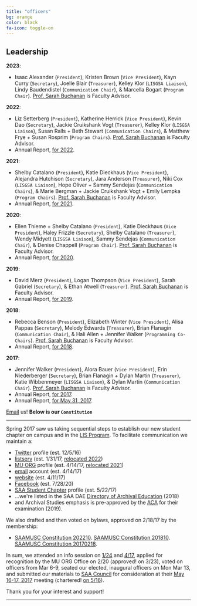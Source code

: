 ```yaml
---
title: "officers"
bg: orange
color: black
fa-icon: toggle-on
---
```


## Leadership

**2023**:
- Isaac Alexander (`President`), Kristen Brown (`Vice President`), Kayn Curry (`Secretary`), Joelle Blair (`Treasurer`), Kelley Klor (`LISGSA Liaison`), Lindy Baudendistel (`Communication Chair`), & Marcella Bogart (`Program Chair`). [Prof. Sarah Buchanan](https://buchanans.mufaculty.umsystem.edu/) is Faculty Advisor.

**2022**:
- Liz Setterberg (`President`), Katherine Herrick (`Vice President`), Kevin Dao (`Secretary`), Jackie Cruikshank Vogt (`Treasurer`), Kelley Klor (`LISGSA Liaison`), Susan Ralls + Beth Stewart (`Communication Chairs`), & Matthew Frye + Susan Rosprim (`Program Chairs`). [Prof. Sarah Buchanan](https://buchanans.mufaculty.umsystem.edu/) is Faculty Advisor.
- Annual Report, [for 2022](https://saamusc.github.io/img/SAA_Missouri_2022.pdf).

**2021**:
- Shelby Catalano (`President`), Katie Dieckhaus (`Vice President`), Alejandra Hutchison (`Secretary`), Jara Anderson (`Treasurer`), Niki Cox (`LISGSA Liaison`), Hope Oliver + Sammy Sendejas (`Communication Chairs`), & Marie Bergman + Jackie Cruikshank Vogt + Emily Lempka (`Program Chairs`). [Prof. Sarah Buchanan](http://faculty.missouri.edu/buchanans/) is Faculty Advisor.
- Annual Report, [for 2021](https://saamusc.github.io/img/SAA_Missouri_2021.pdf).

**2020**:
- Ellen Thieme + Shelby Catalano (`President`), Katie Dieckhaus (`Vice President`), Haley Frizzle (`Secretary`), Shelby Catalano (`Treasurer`), Wendy Midyett (`LISGSA Liaison`), Sammy Sendejas (`Communication Chair`), & Denise Chappell (`Program Chair`). [Prof. Sarah Buchanan](http://faculty.missouri.edu/buchanans/) is Faculty Advisor.
- Annual Report, [for 2020](https://saamusc.github.io/img/SAA_Missouri_2020.pdf).

**2019**:
- David Merz (`President`), Logan Thompson (`Vice President`), Sarah Gabriel (`Secretary`), & Ethan Atwell (`Treasurer`). [Prof. Sarah Buchanan](http://faculty.missouri.edu/buchanans/) is Faculty Advisor.
- Annual Report, [for 2019](https://saamusc.github.io/img/SAA_Missouri_2019.pdf).

**2018**:
- Rebecca Benson (`President`), Elizabeth Winter (`Vice President`), Alisa Pappas (`Secretary`), Melody Edwards (`Treasurer`), Brian Flanagin (`Communication Chair`), & Hali Allen + Jennifer Walker (`Programming Co-Chairs`). [Prof. Sarah Buchanan](http://faculty.missouri.edu/buchanans/) is Faculty Advisor.
- Annual Report, [for 2018](https://saamusc.github.io/img/SAA_Missouri_2018.pdf).

**2017**:
- Jennifer Walker (`President`), Alora Bauer (`Vice President`), Erin Niederberger (`Secretary`), Brian Flanagin + Dylan Martin (`Treasurer`), Katie Wibbenmeyer (`LISGSA Liaison`), & Dylan Martin (`Communication Chair`). [Prof. Sarah Buchanan](http://faculty.missouri.edu/buchanans/) is Faculty Advisor.
- Annual Report, [for 2017](https://saamusc.github.io/img/SAA_Missouri_2017.pdf).
- Annual Report, [for May 31, 2017](https://saamusc.github.io/img/SAA_Missouri_2016_2017.pdf).

[Email](mailto:SAAMUSC@gmail.com) us! **Below is our `Constitution`**

-------------------------

Spring 2017 saw us taking sequential steps to establish our new student chapter on campus and in the [LIS Program](http://sislt.missouri.edu/lis/). To facilitate communication we maintain a:
- [Twitter](https://twitter.com/SAAMUSC) profile (est. 12/5/16)
- [listserv](https://po.missouri.edu/SCRIPTS/wa.exe?A0=SAAMUSC-L) (est. 1/31/17, [relocated 2022](https://po.missouri.edu/cgi-bin/wa?A0=SAAMUSC-L))
- [MU ORG](https://missouri.campuslabs.com/engage/organization/society-of-american-archivists-mu-sc) profile (est. 4/14/17, [relocated 2021](https://orgsync.com/158099/chapter))
- [email](mailto:SAAMUSC@gmail.com) account (est. 4/14/17)
- [website](https://saamusc.github.io/) (est. 4/11/17)
- [Facebook](https://www.facebook.com/Society-of-American-Archivists-at-University-of-Missouri-Student-Chapter-125454942594665/) (est. 7/28/20)
- [SAA Student Chapter](https://www2.archivists.org/students/chapters/university-of-missouri) profile (est. 5/22/17)
- ...we're listed in the SAA DAE [Directory of Archival Education](https://www2.archivists.org/dae/university-of-missouri) (2018)
- and Archival Studies emphasis is pre-approved by the [ACA](https://www.certifiedarchivists.org/get-certified/aca-graduate-course-preapproval-program/aca-approved-archival-programs-courses/#MO) for their examination (2019).

We also drafted and then voted on bylaws, approved on 2/18/17 by the membership:
- [SAAMUSC Constitution 202210](/img/SAAMUSC_Constitution_Rev202210.pdf). [SAAMUSC Constitution 201810](/img/SAAMUSC_Constitution_Rev201810.pdf). [SAAMUSC Constitution 20170218](/img/SAAMUSC_Constitution.pdf).

In sum, we attended an info session on [1/24](https://orgsync.com/35463/events/1505629/occurrences/3427731) and [4/17](https://orgsync.com/35463/events/1516284/occurrences/3904497), applied for recognition by the MU ORG Office on 2/20 (approved! on 3/23), voted on officers from Mar 6-9, seated our elected, inaugural officers on Mon Mar 13, and submitted our materials to [SAA Council](http://www2.archivists.org/governance/handbook/section13) for consideration at their [May 16-17, 2017](http://www2.archivists.org/groups/saa-council/may-16-17-2017-council-meeting-agenda) meeting (chartered! [on 5/16](https://www2.archivists.org/news/2017/saa-council-approves-fy18-budget-issue-briefs-and-more)).

Thank you for your interest and support!

-------------------------



